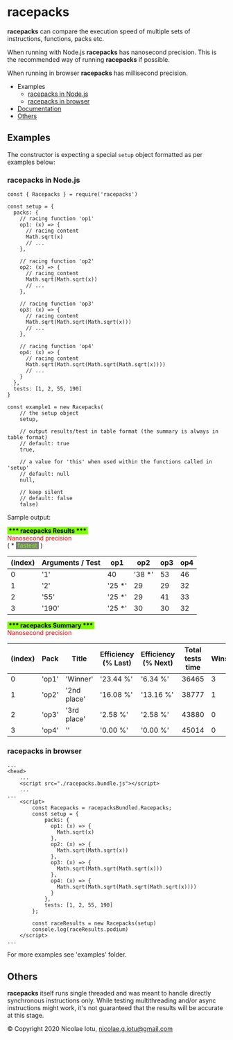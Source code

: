 # racepacks

**racepacks** can compare the execution speed of multiple sets of instructions, functions, packs etc.

When running with Node.js **racepacks** has nanosecond precision. This is the recommended way of running **racepacks** if possible.
 
When running in browser **racepacks** has millisecond precision.

* Examples
  * [racepacks in Node.js](#racepacks-in-node-js)
  * [racepacks in browser](#racepacks-in-browser)
* <a href="https://nicolaeiotu.github.io/racepacks" target="_blank" title="racepacks Documentation">Documentation</a>
* [Others](#others)

## Examples
The constructor is expecting a special `setup` object formatted as per examples below:

### racepacks in Node.js
```
const { Racepacks } = require('racepacks')

const setup = {
  packs: {
    // racing function 'op1'
    op1: (x) => {
      // racing content
      Math.sqrt(x)
      // ...
    },

    // racing function 'op2'
    op2: (x) => {
      // racing content
      Math.sqrt(Math.sqrt(x))
      // ...
    },

    // racing function 'op3'
    op3: (x) => {
      // racing content
      Math.sqrt(Math.sqrt(Math.sqrt(x)))
      // ...
    },

    // racing function 'op4'
    op4: (x) => {
      // racing content
      Math.sqrt(Math.sqrt(Math.sqrt(Math.sqrt(x))))
      // ...
    }
  },
  tests: [1, 2, 55, 190]
}

const example1 = new Racepacks(
    // the setup object
    setup, 

    // output results/test in table format (the summary is always in table format)
    // default: true
    true, 

    // a value for 'this' when used within the functions called in 'setup'
    // default: null
    null, 

    // keep silent
    // default: false
    false)
```

Sample output:

  <span style="background-color: lawngreen; color: black; font-weight: bold;">
    &nbsp;*** racepacks Results ***&nbsp;</span>
  <br>
  <span style="color: red;"> Nanosecond precision </span><br>
  ( *  <span style="color: lawngreen; background-color: grey;">&nbsp;fastest&nbsp;</span>  )
  <table>
  <thead>
    <tr>
      <th>(index)</th>
      <th>Arguments / Test</th>
      <th>op1</th>
      <th>op2</th>
      <th>op3</th>
      <th>op4</th>
    </tr>
  </thead>
  <tbody>
    <tr>
      <td>0</td>
      <td>'1'</td>
      <td>40</td>
      <td>'38 *'</td>
      <td>53</td>
      <td>46</td>
    </tr>
    <tr>
      <td>1</td>
      <td>'2'</td>
      <td>'25 *'</td>
      <td>29</td>
      <td>29</td>
      <td>32</td>
    </tr>
    <tr>
      <td>2</td>
      <td>'55'</td>
      <td>'25 *'</td>
      <td>29</td>
      <td>41</td>
      <td>33</td>
    </tr>
    <tr>
      <td>3</td>
      <td>'190'</td>
      <td>'25 *'</td>
      <td>30</td>
      <td>30</td>
      <td>32</td>
    </tr>
  </tbody>
  </table>

  <span style="background-color: lawngreen; color: black; font-weight: bold;">
    &nbsp;*** racepacks Summary ***&nbsp;</span>
  <br>
  <span style="color: red;"> Nanosecond precision </span>
  
  <table>
  <thead>
    <tr>
      <th>(index)</th>
      <th>Pack</th>
      <th>Title</th>
      <th>Efficiency (% Last)</th>
      <th>Efficiency (% Next)</th>
      <th>Total tests time</th>
      <th>Wins</th>
      <th>Runs</th>
    </tr>
  </thead>
  <tbody>
    <tr>
      <td>0</td>
      <td>'op1'</td>
      <td>'Winner'</td>
      <td>'23.44 %'</td>
      <td>'6.34 %'</td>
      <td>36465</td>
      <td>3</td>
      <td>32</td>
    </tr>
    <tr>
      <td>1</td>
      <td>'op2'</td>
      <td>'2nd place'</td>
      <td>'16.08 %'</td>
      <td>'13.16 %'</td>
      <td>38777</td>
      <td>1</td>
      <td>32</td>
    </tr>
    <tr>
      <td>2</td>
      <td>'op3'</td>
      <td>'3rd place'</td>
      <td>'2.58 %'</td>
      <td>'2.58 %'</td>
      <td>43880</td>
      <td>0</td>
      <td>32</td>
    </tr>
    <tr>
      <td>3</td>
      <td>'op4'</td>
      <td>''</td>
      <td>'0.00 %'</td>
      <td>'0.00 %'</td>
      <td>45014</td>
      <td>0</td>
      <td>32</td>
    </tr>
  </tbody>
  </table>


### racepacks in browser
```
...
<head>
    ...
    <script src="./racepacks.bundle.js"></script>
    ...
...
    <script>
        const Racepacks = racepacksBundled.Racepacks;
        const setup = {
            packs: {
              op1: (x) => {
                Math.sqrt(x)
              },
              op2: (x) => {
                Math.sqrt(Math.sqrt(x))
              },
              op3: (x) => {
                Math.sqrt(Math.sqrt(Math.sqrt(x)))
              },
              op4: (x) => {
                Math.sqrt(Math.sqrt(Math.sqrt(Math.sqrt(x))))
              }
            },
            tests: [1, 2, 55, 190]
        };
        
        const raceResults = new Racepacks(setup)
        console.log(raceResults.podium)
    </script>
...
```

For more examples see 'examples' folder.

## Others
**racepacks** itself runs single threaded and was meant to handle directly synchronous instructions only. While
 testing multithreading and/or async instructions might work, it's not guaranteed that the results will be accurate
  at this stage.

&copy; Copyright 2020 Nicolae Iotu, nicolae.g.iotu@gmail.com

